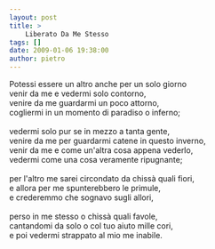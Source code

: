 ```yaml
---
layout: post
title: >
    Liberato Da Me Stesso
tags: []
date: 2009-01-06 19:38:00
author: pietro
---
```

Potessi essere un altro anche per un solo giorno<br/>venir da me e vedermi solo contorno,<br/>venire da me guardarmi un poco attorno,<br/>cogliermi in un momento di paradiso o inferno;<br/><br/>vedermi solo pur se in mezzo a tanta gente,<br/>venire da me per guardarmi catene in questo inverno,<br/>venir da me e come un'altra cosa appena vederlo,<br/>vedermi come una cosa veramente ripugnante;<br/><br/>per l'altro me sarei circondato da chissà quali fiori,<br/>e allora per me spunterebbero le primule,<br/>e crederemmo che sognavo sugli allori,<br/><br/>perso in me stesso o chissà quali favole,<br/>cantandomi da solo o col tuo aiuto mille cori,<br/>e poi vedermi strappato al mio me inabile.
